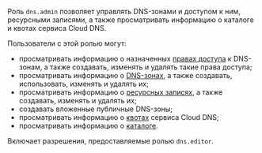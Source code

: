 Роль `dns.admin` позволяет управлять DNS-зонами и доступом к ним, ресурсными записями, а также просматривать информацию о каталоге и квотах сервиса Cloud DNS.

Пользователи с этой ролью могут:
* просматривать информацию о назначенных [правах доступа](../../iam/concepts/access-control/index.md) к DNS-зонам, а также создавать, изменять и удалять такие права доступа;
* просматривать информацию о [DNS-зонах](../../dns/concepts/dns-zone.md), а также создавать, использовать, изменять и удалять их;
* просматривать информацию о [ресурсных записях](../../dns/concepts/resource-record.md), а также создавать, изменять и удалять их;
* создавать вложенные публичные DNS-зоны;
* просматривать информацию о [квотах](../../dns/concepts/limits.md#cloud-dns-quotas) сервиса Cloud DNS;
* просматривать информацию о [каталоге](../../resource-manager/concepts/resources-hierarchy.md#folder).

Включает разрешения, предоставляемые ролью `dns.editor`.